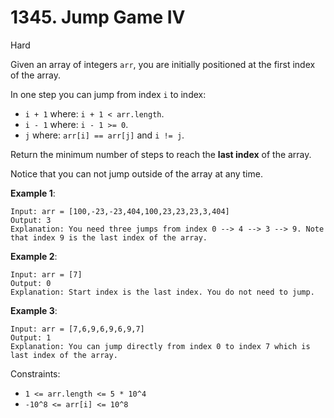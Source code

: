 # 1345. Jump Game IV 
      
Hard

Given an array of integers `arr`, you are initially positioned at
the first index of the array.

In one step you can jump from index `i` to index:

* `i + 1` where: `i + 1 < arr.length`.
* `i - 1` where: `i - 1 >= 0`.
* `j` where: `arr[i] == arr[j]` and `i != j`.

Return the minimum number of steps to reach the **last index** of 
the array.

Notice that you can not jump outside of the array at any time.



**Example 1**:
```
Input: arr = [100,-23,-23,404,100,23,23,23,3,404]
Output: 3
Explanation: You need three jumps from index 0 --> 4 --> 3 --> 9. Note that index 9 is the last index of the array.
```
**Example 2**:
```
Input: arr = [7]
Output: 0
Explanation: Start index is the last index. You do not need to jump.
```
**Example 3**:
```
Input: arr = [7,6,9,6,9,6,9,7]
Output: 1
Explanation: You can jump directly from index 0 to index 7 which is last index of the array.
```

Constraints:

* `1 <= arr.length <= 5 * 10^4`
* `-10^8 <= arr[i] <= 10^8`